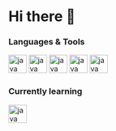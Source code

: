 # Hi there 👋

### Languages & Tools
  <img src="https://cdn.jsdelivr.net/gh/devicons/devicon/icons/java/java-original.svg" height="36" width="36" alt="java" style="max-width: 100%;" /> <img src="https://cdn.jsdelivr.net/gh/devicons/devicon/icons/html5/html5-original.svg" height="36" width="36" alt="java" style="max-width: 100%;" /> <img src="https://cdn.jsdelivr.net/gh/devicons/devicon/icons/css3/css3-original.svg" height="36" width="36" alt="java" style="max-width: 100%;" /> <img src="https://cdn.jsdelivr.net/gh/devicons/devicon/icons/python/python-original.svg" height="36" width="36" alt="java" style="max-width: 100%;" /> <img src="https://cdn.jsdelivr.net/gh/devicons/devicon/icons/spring/spring-original.svg" height="36" width="36" alt="java" style="max-width: 100%;" />

### Currently learning
 <img src="https://cdn.jsdelivr.net/gh/devicons/devicon/icons/javascript/javascript-original.svg" height="36" width="36" alt="java" style="max-width: 100%;" />

<!--
**kyang1245/kyang1245** is a ✨ _special_ ✨ repository because its `README.md` (this file) appears on your GitHub profile.

Here are some ideas to get you started:

- 🔭 I’m currently working on ...
- 🌱 I’m currently learning ...
- 👯 I’m looking to collaborate on ...
- 🤔 I’m looking for help with ...
- 💬 Ask me about ...
- 📫 How to reach me: ...
- 😄 Pronouns: ...
- ⚡ Fun fact: ...
-->


